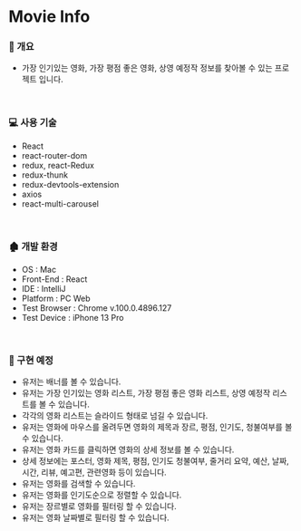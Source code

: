 # Movie Info

### 📝 개요

+ 가장 인기있는 영화, 가장 평점 좋은 영화, 상영 예정작 정보를 찾아볼 수 있는 프로젝트 입니다.

<br/>

### 💻 사용 기술
+ React
+ react-router-dom
+ redux, react-Redux
+ redux-thunk
+ redux-devtools-extension
+ axios
+ react-multi-carousel

<br/>

### 🏚 개발 환경

+ OS : Mac
+ Front-End : React
+ IDE : IntelliJ
+ Platform : PC Web
+ Test Browser : Chrome v.100.0.4896.127
+ Test Device : iPhone 13 Pro

<br/>

### 💬 구현 예정

+ 유저는 배너를 볼 수 있습니다.
+ 유저는 가장 인기있는 영화 리스트, 가장 평점 좋은 영화 리스트, 상영 예정작 리스트를 볼 수 있습니다.
+ 각각의 영화 리스트는 슬라이드 형태로 넘길 수 있습니다.
+ 유저는 영화에 마우스를 올려두면 영화의 제목과 장르, 평점, 인기도, 청불여부를 볼 수 있습니다.
+ 유저는 영화 카드를 클릭하면 영화의 상세 정보를 볼 수 있습니다.
+ 상세 정보에는 포스터, 영화 제목, 평점, 인기도 청불여부, 줄거리 요약, 예산, 날짜, 시간, 리뷰, 예고편, 관련영화 등이 있습니다.
+ 유저는 영화를 검색할 수 있습니다.
+ 유저는 영화를 인기도순으로 정렬할 수 있습니다.
+ 유저는 장르별로 영화를 필터링 할 수 있습니다.
+ 유저는 영화 날짜별로 필터링 할 수 있습니다.

<br/>
